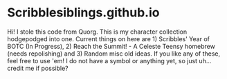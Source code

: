 # Scribblesiblings.github.io
Hi! I stole this code from Quorg. This is my character collection hodgepodged into one. Current things on here are 1) Scribbles' Year of BOTC (In Progress), 2) Reach the Summit! - A Celeste Teensy homebrew (needs repolishing) and 3) Random misc old ideas.
If you like any of these, feel free to use 'em! I do not have a symbol or anything yet, so just uh... credit me if possible?
